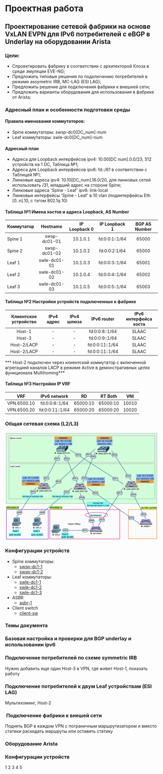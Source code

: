 # Проектная работа
## Проектирование сетевой фабрики на основе VxLAN EVPN для IPv6 потребителей с eBGP в Underlay на оборудовании Arista

### Цели:
- Спроектировать фабрику в соответствии с архитекторой Клоза в среде эмуляции EVE-NG;
- Предложить типовые решения по подключению потребителей в режиме assymetric IRB, MC-LAG (ESI LAG);
- Предложить решение для подключения фабрики к внешней сети;
- Предложить варианты оборудования для использования в фабрике от Arista;

### Адресный план и особенности подготовки среды

#### Правила именования коммутаторов:
   - Spine коммутаторы: swsp-dc0[DC_num]-num
   - Leaf коммутаторы: swle-dc0[DC_num]-num

#### Адресный план
- Адреса для Loopback интерфейсов ipv4: 10.00[DC num].0.0/23, 512 устройств на 1 DC, Таблица №1;
- Адреса для Loopback интерфейсов ipv6: fd::/61 в соответствии с Таблицей №1;
- Линковые адреса ipv4: 10.10[DC_num].16.0/20, для линковых сетей использовать /31, младший адрес на стороне Spine;
- Линковые адреса 'Spine - Leaf' ipv6: link-local
- Линковые интерфейсы 'Spine - Leaf' в 10 vlan (подинтерфейсы Eth [0..n].10, с тэгом 802.1q 10)

#### Таблица №1 Имена хостов и адреса Loopback, AS Number
| Коммутатор  | Hostname  |  IP Loopback 0 | IP Loopback 1 | BGP AS Number |
| :------------ |:---------------:| :-----:| :---------------:| :-------------:|
| Spine 1      | swsp-dc01-01 | 10.1.0.1 | fd:0:0:1::1/64 | 65000 |
| Spine 2      | swsp-dc01-02 |   10.1.0.2 | fd:0:0:2:1/64 | 65000 |
| Leaf 1 | swle-dc01-01 |    10.1.0.3 | fd:0:0:3::1/64 | 65001 |
| Leaf 2 | swle-dc01-02 |    10.1.0.4 | fd:0:0:4::1/64 | 65002 |
| Leaf 3 | swle-dc01-03 |    10.1.0.5 | fd:0:0:5::1/64 | 65003 |

#### Таблица №2 Настройки устройств подключенных к фабрике
| Клиентское устройство  | IPv4 адрес |  IPv4 шлюза |  IPv6 router |  IPv6 интерфейса хоста |
| :------------: |:---------------:| :-----:| :---------------:| :-----:| 
| Host-1 | - |     - | fd:0:0:8::1/64 |     SLAAC | 
| Host-3 | - |     - | fd:0:0:9::1/64 |     SLAAC | 
| Host-2/LACP | - |    - | fd:0:0:11::1/64 |    SLAAC | 
| Host-2/LACP | - |    - | fd:0:0:11::1/64 |   SLAAC |

*** Host-2 подключен через клиентский коммутатор с включенной агрегацией каналов LACP в режиме Active в демонстративных целях функционала Multihoming***

#### Таблица №3 Настройки IP VRF
| VRF  | IPv6 network | RD | RT Both | VNI |
| :------------: |:---------------:| :-----:| :---------------:| :---------------:|
| VPN.6500.10 | fd:0:0:8::1/64 |     65000:10 | 65000:10 | 10010 |
| VPN.6500.20 | fd:0:0:11::1/64 |    65000:20 | 65000:20 | 10020 |

### Общая сетевая схема (L2/L3)

![Схема](net-diag-last.png)

### Конфигурации устройств
- Spine коммутаторы:
  - [swsp-dc1-1](configs/swsp-dc01-01.conf)
  - [swsp-dc1-2](configs/swsp-dc01-02.conf)
- Leaf коммутаторы:
  - [swle-dc1-1](configs/swle-dc01-01.conf)
  - [swle-dc1-2](configs/swle-dc01-02.conf)
  - [swle-dc1-3](configs/swle-dc01-03.conf)
- ASBR
  - [asbr-1](configs/swle-dc01-01.conf)
- Client switch
  - [client-sw](configs/client-sw.conf)
    
### Темы документа

### Базовая настройка и проверки для BGP underlay и использовании ipv6 

### Подключение потребителей по схеме symmetric IRB

 Нужно добавить еще один Host-3 в VPN, где живет Host-1, показать работу

### Подключение потребителей к двум Leaf устройствам (ESI LAG)
Мультихоминг, Host-2

###  Подключение фабрики к внешей сети
Поднять BGP в каждом VPN с пограничным маршрутизатором и вместо статики раскидать маршруты или оставить статику

### Оборудование Arista

### Конфигурации устройств
1
2
3
4
5

  
